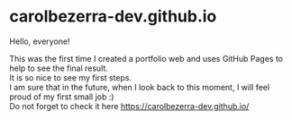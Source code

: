 # carolbezerra-dev.github.io
Hello, everyone!

This was the first time I created a portfolio web and uses GitHub Pages to help to see the final result. <br>
It is so nice to see my first steps. <br>
I am sure that in the future, when I look back to this moment, I will feel proud of my first small job :) <br>
Do not forget to check it here https://carolbezerra-dev.github.io/
